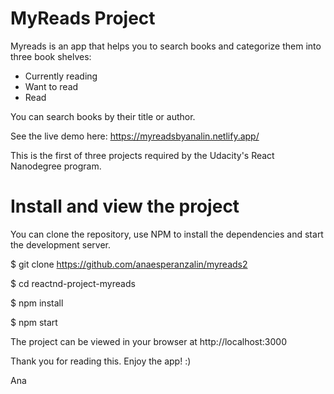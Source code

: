 # MyReads Project

Myreads is an app that helps you to search books and categorize them into three book shelves: 
- Currently reading
- Want to read 
- Read 

You can search books by their title or author. 

See the live demo here:
https://myreadsbyanalin.netlify.app/

This is the first of three projects required by the Udacity's React Nanodegree program. 

# Install and view the project
You can clone the repository, use NPM to install the dependencies and start the development server. 

$ git clone https://github.com/anaesperanzalin/myreads2

$ cd reactnd-project-myreads

$ npm install

$ npm start 



The project can be viewed in your browser at http://localhost:3000 


Thank you for reading this. Enjoy the app! :) 



Ana 
